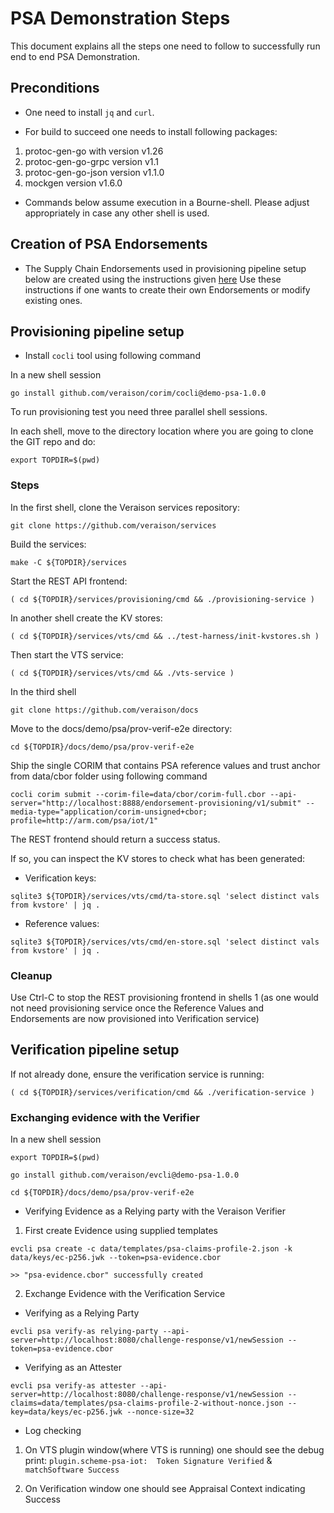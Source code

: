 # PSA Demonstration Steps

This document explains all the steps one need to follow to successfully run
end to end PSA Demonstration.

## Preconditions

* One need to install `jq` and `curl`.

* For build to succeed one needs to install following packages:
1. protoc-gen-go with version v1.26
2. protoc-gen-go-grpc version v1.1
3. protoc-gen-go-json version v1.1.0
4. mockgen version v1.6.0

* Commands below assume execution in a Bourne-shell. Please adjust appropriately in case any other shell is used.

## Creation of PSA Endorsements

* The Supply Chain Endorsements used in provisioning pipeline setup below are created using the instructions given [here](./COCLI_README.md) Use these instructions if one wants to create their own Endorsements or modify existing ones.

## Provisioning pipeline setup

* Install `cocli` tool using following command

In a new shell session

```shell
go install github.com/veraison/corim/cocli@demo-psa-1.0.0
```

To run provisioning test you need three parallel shell sessions.

In each shell, move to the directory location where you are going to clone the GIT repo and do:

```shell
export TOPDIR=$(pwd)
```

### Steps

In the first shell, clone the Veraison services repository:

```shell
git clone https://github.com/veraison/services
```

Build the services:

```shell
make -C ${TOPDIR}/services
```

Start the REST API frontend:

```shell
( cd ${TOPDIR}/services/provisioning/cmd && ./provisioning-service )
```

In another shell create the KV stores:

```shell
( cd ${TOPDIR}/services/vts/cmd && ../test-harness/init-kvstores.sh )
````

Then start the VTS service:

```shell
( cd ${TOPDIR}/services/vts/cmd && ./vts-service )
```

In the third shell

```shell
git clone https://github.com/veraison/docs
```

Move to the docs/demo/psa/prov-verif-e2e directory:

```shell
cd ${TOPDIR}/docs/demo/psa/prov-verif-e2e
```

Ship the single CORIM that contains PSA reference values and trust anchor from data/cbor folder using following command

```shell
cocli corim submit --corim-file=data/cbor/corim-full.cbor --api-server="http://localhost:8888/endorsement-provisioning/v1/submit" --media-type="application/corim-unsigned+cbor; profile=http://arm.com/psa/iot/1"
```

The REST frontend should return a success status.

If so, you can inspect the KV stores to check what has been generated:

* Verification keys:

```shell
sqlite3 ${TOPDIR}/services/vts/cmd/ta-store.sql 'select distinct vals from kvstore' | jq .
```

* Reference values:

```shell
sqlite3 ${TOPDIR}/services/vts/cmd/en-store.sql 'select distinct vals from kvstore' | jq .
```

### Cleanup

Use Ctrl-C to stop the REST provisioning frontend in shells 1 (as one 
would not need provisioning service once the Reference Values and
Endorsements are now provisioned into Verification service)

## Verification pipeline setup

If not already done, ensure the verification service is running:

```shell
( cd ${TOPDIR}/services/verification/cmd && ./verification-service )
```
### Exchanging evidence with the Verifier

In a new shell session

```shell
export TOPDIR=$(pwd)
```

```shell
go install github.com/veraison/evcli@demo-psa-1.0.0
```

```shell
cd ${TOPDIR}/docs/demo/psa/prov-verif-e2e
```

* Verifying Evidence as a Relying party with the Veraison Verifier

1. First create Evidence using supplied templates

```shell
evcli psa create -c data/templates/psa-claims-profile-2.json -k data/keys/ec-p256.jwk --token=psa-evidence.cbor
```
` >> "psa-evidence.cbor" successfully created `

2. Exchange Evidence with the Verification Service

* Verifying as a Relying Party

```shell
evcli psa verify-as relying-party --api-server=http://localhost:8080/challenge-response/v1/newSession --token=psa-evidence.cbor
```

* Verifying as an Attester

```shell
evcli psa verify-as attester --api-server=http://localhost:8080/challenge-response/v1/newSession --claims=data/templates/psa-claims-profile-2-without-nonce.json --key=data/keys/ec-p256.jwk --nonce-size=32
```

* Log checking

1. On VTS plugin window(where VTS is running) one should see the debug print: `plugin.scheme-psa-iot:  Token Signature Verified` & `matchSoftware Success` 

2. On Verification window one should see Appraisal Context indicating Success
